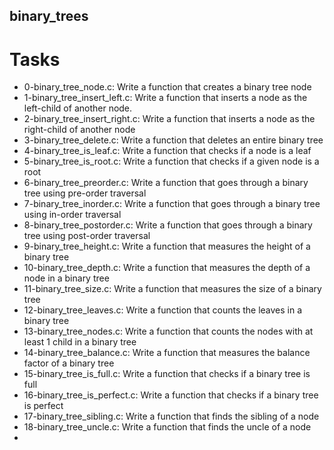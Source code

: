 ## binary_trees

# Tasks
- 0-binary_tree_node.c: Write a function that creates a binary tree node
- 1-binary_tree_insert_left.c: Write a function that inserts a node as the left-child of another node.
- 2-binary_tree_insert_right.c: Write a function that inserts a node as the right-child of another node
- 3-binary_tree_delete.c: Write a function that deletes an entire binary tree
- 4-binary_tree_is_leaf.c: Write a function that checks if a node is a leaf
- 5-binary_tree_is_root.c: Write a function that checks if a given node is a root
- 6-binary_tree_preorder.c: Write a function that goes through a binary tree using pre-order traversal
- 7-binary_tree_inorder.c: Write a function that goes through a binary tree using in-order traversal
- 8-binary_tree_postorder.c: Write a function that goes through a binary tree using post-order traversal
- 9-binary_tree_height.c: Write a function that measures the height of a binary tree
- 10-binary_tree_depth.c: Write a function that measures the depth of a node in a binary tree
- 11-binary_tree_size.c: Write a function that measures the size of a binary tree
- 12-binary_tree_leaves.c: Write a function that counts the leaves in a binary tree
- 13-binary_tree_nodes.c: Write a function that counts the nodes with at least 1 child in a binary tree
- 14-binary_tree_balance.c: Write a function that measures the balance factor of a binary tree
- 15-binary_tree_is_full.c: Write a function that checks if a binary tree is full
- 16-binary_tree_is_perfect.c: Write a function that checks if a binary tree is perfect
- 17-binary_tree_sibling.c: Write a function that finds the sibling of a node
- 18-binary_tree_uncle.c: Write a function that finds the uncle of a node
- 
